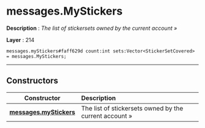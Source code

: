 # messages.MyStickers

**Description** : *The list of stickersets owned by the current account &raquo;*

**Layer** : 214

```tl
messages.myStickers#faff629d count:int sets:Vector<StickerSetCovered> = messages.MyStickers;
```

---

## Constructors

| Constructor | Description |
| :---: | :--- |
| [**messages.myStickers**](constructor/messages.myStickers) | The list of stickersets owned by the current account » |